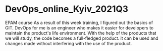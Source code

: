 # DevOps_online_Kyiv_2021Q3
EPAM course
As a result of this week training, I figured out the basics of GIT. DevOps for me is an engineer who makes it easier for developers to maintain the product's life environment. With the help of the products that we will study, the code becomes a full-fledged product. it can be used and changes made without interfering with the use of the product.
